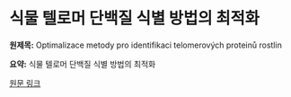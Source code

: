 # 식물 텔로머 단백질 식별 방법의 최적화

**원제목:** Optimalizace metody pro identifikaci telomerových proteinů rostlin

**요약:** 식물 텔로머 단백질 식별 방법의 최적화

[원문 링크](https://scholar.google.com/scholar_url?url=https://is.muni.cz/th/iz1v2/gepro_thesis_hyskova_Archive.pdf&hl=ko&sa=X&d=4803345257490127784&ei=6ip1aOyNJfHWieoPhITTkQo&scisig=AAZF9b__Kd5CMeFVG1A2vmQypC6r&oi=scholaralrt&hist=BNQUaiIAAAAJ:9067844702825654642:AAZF9b-Ckus90yJN_Motu2eqQlVk&html=&pos=2&folt=kw-top)
